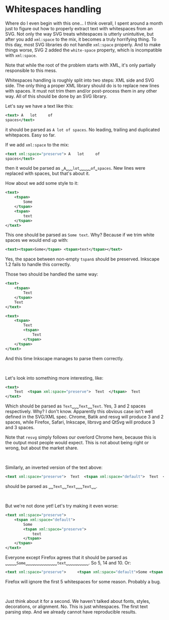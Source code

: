 # Whitespaces handling

Where do I even begin with this one... I think overall, I spent around a month
just to figure out how to properly extract text with whitespaces from an SVG.
Not only the way SVG treats whitespaces is utterly unintuitive, but after you add `xml:space`
to the mix, it becomes a truly horrifying thing.
To this day, most SVG libraries do not handle `xml:space` properly.
And to make things worse, SVG 2 added the `white-space` property, which is incompatible with `xml:space`.

Note that while the root of the problem starts with XML, it's only partially responsible to this mess.

Whitespaces handling is roughly split into two steps: XML side and SVG side.
The only thing a proper XML library should do is to replace new lines with spaces.
It must not trim them and/or post-process them in any other way.
All of this should be done by an SVG library.

Let's say we have a text like this:

```xml
<text> A   lot     of
spaces</text>
```

it should be parsed as `A lot of spaces`. No leading, trailing and duplicated whitepaces.
Easy so far.

If we add `xml:space` to the mix:

```xml
<text xml:space="preserve"> A   lot     of
spaces</text>
```

then it would be parsed as `␣A␣␣␣lot␣␣␣␣␣of␣spaces`. New lines were replaced with spaces,
but that's about it.

How about we add some style to it:

```xml
<text>
    <tspan>
        Some
    </tspan>
    <tspan>
        text
    </tspan>
</text>
```

This one should be parsed as `Some text`. Why? Because if we trim white spaces we would end up with:

```xml
<text><tspan>Some</tspan> <tspan>text</tspan></text>
```

Yes, the space between non-empty `tspan`s should be preserved.
Inkscape 1.2 fails to handle this correctly.

Those two should be handled the same way:

```xml
<text>
    <tspan>
        Text
    </tspan>
    Text
</text>
```

```xml
<text>
    <tspan>
        Text
        <tspan>
            Text
        </tspan>
    </tspan>
</text>
```

And this time Inkscape manages to parse them correctly.

<br>

Let's look into something more interesting, like:

```xml
<text>
    Text  <tspan xml:space="preserve">  Text  </tspan>  Text
</text>
```

Which should be parsed as `Text␣␣␣Text␣␣Text`. Yes, 3 and 2 spaces respectively.
Why? I don't know. Apparently this obvious case isn't well defined in the SVG/XML spec.
Chrome, Batik and resvg will produce 3 and 2 spaces, while Firefox, Safari, Inkscape, librsvg and QtSvg
will produce 3 and 3 spaces.

Note that `resvg` simply follows our overlord Chrome here,
because this is the output most people would expect.
This is not about being right or wrong, but about the market share.

<br>

Similarly, an inverted version of the text above:

```xml
<text xml:space="preserve">  Text  <tspan xml:space="default">  Text  </tspan>  Text  </text>
```

should be parsed as `␣␣Text␣␣Text␣␣␣Text␣␣`.

<br>

But we're not done yet! Let's try making it even worse:

```xml
<text xml:space="preserve">
    <tspan xml:space="default">
        Some
        <tspan xml:space="preserve">
            text
        </tspan>
    </tspan>
</text>
```

Everyone except Firefox agrees that it should be parsed as
`␣␣␣␣␣Some␣␣␣␣␣␣␣␣␣␣␣␣␣␣text␣␣␣␣␣␣␣␣␣␣`.
So 5, 14 and 10. Or:

```xml
<text xml:space="preserve">     <tspan xml:space="default">Some <tspan xml:space="preserve">             text         </tspan></tspan> </text>
```

Firefox will ignore the first 5 whitespaces for some reason. Probably a bug.

<br>

Just think about it for a second. We haven't talked about fonts, styles, decorations, or alignment.
No. This is just whitespaces. The first text parsing step. And we already cannot have reproducible results.
